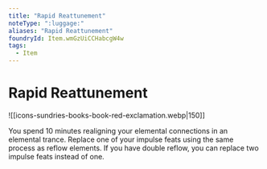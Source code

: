 ```yaml
---
title: "Rapid Reattunement"
noteType: ":luggage:"
aliases: "Rapid Reattunement"
foundryId: Item.wmGzUiCCHabcgW4w
tags:
  - Item
---
```


# Rapid Reattunement
![[icons-sundries-books-book-red-exclamation.webp|150]]

You spend 10 minutes realigning your elemental connections in an elemental trance. Replace one of your impulse feats using the same process as reflow elements. If you have double reflow, you can replace two impulse feats instead of one.

